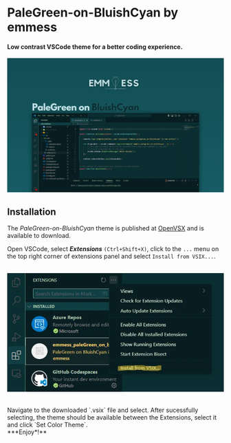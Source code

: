 # PaleGreen-on-BluishCyan by emmess

#### Low contrast VSCode theme for a better coding experience.

<p align="center">
  <a href="https://raw.githubusercontent.com/mihocsaszilard/emmess-palegreen-on-bluishcyan/master/assets/banner2.webp?token=GHSAT0AAAAAACO2IFFM46ZKQ4WWUKRPONDGZO7SJMQ" target="_BLANK">
    <img alt="Screenshot" src="https://raw.githubusercontent.com/mihocsaszilard/emmess-palegreen-on-bluishcyan/master/assets/banner2.webp?token=GHSAT0AAAAAACO2IFFM46ZKQ4WWUKRPONDGZO7SJMQ">
  </a>
</p>

## Installation 
The *PaleGreen-on-BluishCyan* theme is published at [OpenVSX](https://open-vsx.org/extension/emmess/emmess-palegreen-on-bluishcyan) and is available to download.

Open VSCode, select ***Extensions*** `(Ctrl+Shift+X)`, click to the `...` menu on the top right corner of extensions panel and select `Install from VSIX...`. <br><br>

<p align="center">
  <a href="https://raw.githubusercontent.com/mihocsaszilard/emmess-palegreen-on-bluishcyan/master/assets/install.webp?token=GHSAT0AAAAAACO2IFFN7N4US7WMVDXCI6FKZO7SLXA" target="_BLANK">
    <img alt="Install" src="https://raw.githubusercontent.com/mihocsaszilard/emmess-palegreen-on-bluishcyan/master/assets/install.webp?token=GHSAT0AAAAAACO2IFFN7N4US7WMVDXCI6FKZO7SLXA">
  </a>
</p>

<br>
Navigate to the downloaded `.vsix` file and select. After sucessfully selecting, the theme should be available between the Extensions, select it and click `Set Color Theme`. <br>
***Enjoy*!** 